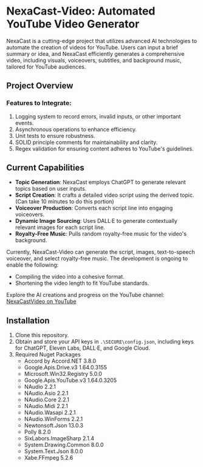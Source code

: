 # NexaCast-Video: Automated YouTube Video Generator

NexaCast is a cutting-edge project that utilizes advanced AI technologies to automate the creation of videos for YouTube. Users can input a brief summary or idea, and NexaCast efficiently generates a comprehensive video, including visuals, voiceovers, subtitles, and background music, tailored for YouTube audiences.

## Project Overview

### Features to Integrate:

1. Logging system to record errors, invalid inputs, or other important events.
1. Asynchronous operations to enhance efficiency.
1. Unit tests to ensure robustness.
1. SOLID principle comments for maintainability and clarity.
1. Regex validation for ensuring content adheres to YouTube's guidelines.

## Current Capabilities

- **Topic Generation**: NexaCast employs ChatGPT to generate relevant topics based on user inputs. 
- **Script Creation**: It crafts a detailed video script using the derived topic. (Can take 10 minutes to do this portion)
- **Voiceover Production**: Converts each script line into engaging voiceovers.
- **Dynamic Image Sourcing**: Uses DALL·E to generate contextually relevant images for each script line.
- **Royalty-Free Music**: Pulls random royalty-free music for the video's background.

Currently, NexaCast-Video can generate the script, images, text-to-speech voiceover, and select royalty-free music. The development is ongoing to enable the following:

- Compiling the video into a cohesive format.
- Shortening the video length to fit YouTube standards.

Explore the AI creations and progress on the YouTube channel: [NexaCastVideo on YouTube](https://www.youtube.com/@NexaCastVideo)

## Installation

1. Clone this repository.
1. Obtain and store your API keys in `.\SECURE\config.json`, including keys for ChatGPT, Eleven Labs, DALL·E, and Google Cloud.
1. Required Nuget Packages
    - Accord by Accord.NET      3.8.0
    - Google.Apis.Drive.v3      1.64.0.3155
    - Microsoft.Win32.Registry  5.0.0
    - Google.Apis.YouTube.v3    1.64.0.3205
    - NAudio                    2.2.1
    - NAudio.Asio               2.2.1
    - NAudio.Core               2.2.1
    - NAudio.Midi               2.2.1
    - NAudio.Wasapi             2.2.1
    - NAudio.WinForms           2.2.1
    - Newtonsoft.Json           13.0.3
    - Polly                     8.2.0
    - SixLabors.ImageSharp      2.1.4
    - System.Drawing.Common     8.0.0
    - System.Text.Json          8.0.0
    - Xabe.FFmpeg                5.2.6
